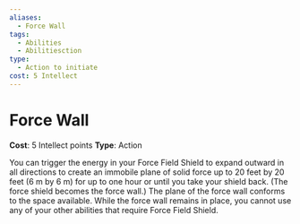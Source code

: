 ```yaml
---
aliases:
  - Force Wall
tags:
  - Abilities
  - Abilitiesction
type:
  - Action to initiate
cost: 5 Intellect
---
```


# Force Wall

**Cost**: 5 Intellect points
**Type**: Action

You can trigger the energy in your Force Field Shield to expand outward in all directions to create an immobile plane of solid force up to 20 feet by 20 feet (6 m by 6 m) for up to one hour or until you take your shield back. (The force shield becomes the force wall.) The plane of the force wall conforms to the space available. While the force wall remains in place, you cannot use any of your other abilities that require Force Field Shield.
